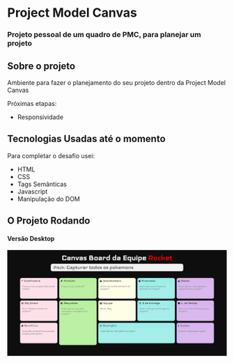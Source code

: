 
# Project Model Canvas

### Projeto pessoal de um quadro de PMC, para planejar um projeto
## Sobre o projeto

Ambiente para fazer o planejamento do seu projeto dentro da Project Model Canvas 

Próximas etapas:
- Responsividade
## Tecnologias Usadas até o momento

Para completar o desafio usei:
 - HTML
 - CSS
 - Tags Semânticas
 - Javascript
 - Manipulação do DOM


 
## O Projeto Rodando

#### Versão Desktop
![](src/gifs/desktop.gif)